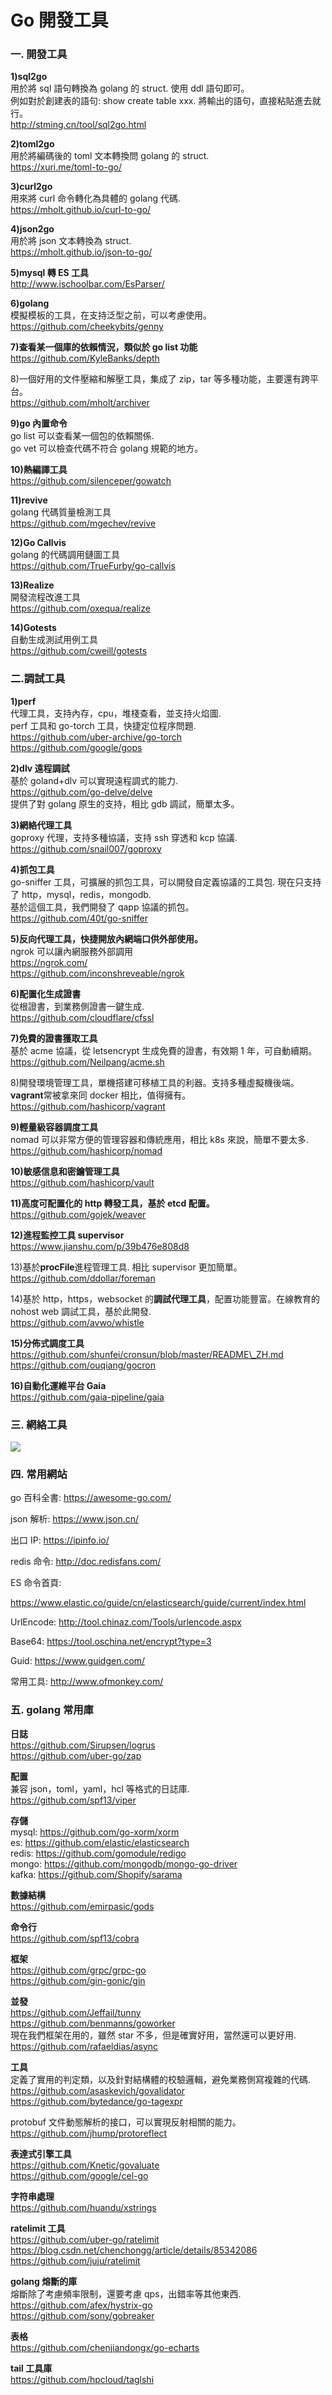 # Go 開發工具

### 一. 開發工具

**1\)sql2go**  
用於將 sql 語句轉換為 golang 的 struct. 使用 ddl 語句即可。  
例如對於創建表的語句: show create table xxx. 將輸出的語句，直接粘貼進去就行。  
http://stming.cn/tool/sql2go.html

**2\)toml2go**  
用於將編碼後的 toml 文本轉換問 golang 的 struct.  
https://xuri.me/toml-to-go/

**3\)curl2go**  
用來將 curl 命令轉化為具體的 golang 代碼.  
https://mholt.github.io/curl-to-go/

**4\)json2go**  
用於將 json 文本轉換為 struct.  
https://mholt.github.io/json-to-go/

**5\)mysql 轉 ES 工具**  
http://www.ischoolbar.com/EsParser/

**6\)golang**  
模擬模板的工具，在支持泛型之前，可以考慮使用。  
https://github.com/cheekybits/genny

**7\)查看某一個庫的依賴情況，類似於 go list 功能**  
https://github.com/KyleBanks/depth

8\)一個好用的文件壓縮和解壓工具，集成了 zip，tar 等多種功能，主要還有跨平台。  
https://github.com/mholt/archiver

**9\)go 內置命令**  
go list 可以查看某一個包的依賴關係.  
go vet 可以檢查代碼不符合 golang 規範的地方。

**10\)熱編譯工具**  
https://github.com/silenceper/gowatch

**11\)revive**  
golang 代碼質量檢測工具  
https://github.com/mgechev/revive

**12\)Go Callvis**  
golang 的代碼調用鏈圖工具  
https://github.com/TrueFurby/go-callvis

**13\)Realize**  
開發流程改進工具  
https://github.com/oxequa/realize

**14\)Gotests**  
自動生成測試用例工具  
https://github.com/cweill/gotests

###  

### 二.調試工具

**1\)perf**  
代理工具，支持內存，cpu，堆棧查看，並支持火焰圖.  
perf 工具和 go-torch 工具，快捷定位程序問題.  
https://github.com/uber-archive/go-torch  
https://github.com/google/gops

**2\)dlv 遠程調試**  
基於 goland+dlv 可以實現遠程調式的能力.  
https://github.com/go-delve/delve  
提供了對 golang 原生的支持，相比 gdb 調試，簡單太多。

**3\)網絡代理工具**  
goproxy 代理，支持多種協議，支持 ssh 穿透和 kcp 協議.  
https://github.com/snail007/goproxy

**4\)抓包工具**  
go-sniffer 工具，可擴展的抓包工具，可以開發自定義協議的工具包. 現在只支持了 http，mysql，redis，mongodb.  
基於這個工具，我們開發了 qapp 協議的抓包。  
https://github.com/40t/go-sniffer

**5\)反向代理工具，快捷開放內網端口供外部使用。**  
ngrok 可以讓內網服務外部調用  
https://ngrok.com/  
https://github.com/inconshreveable/ngrok

**6\)配置化生成證書**  
從根證書，到業務側證書一鍵生成.  
https://github.com/cloudflare/cfssl

**7\)免費的證書獲取工具**  
基於 acme 協議，從 letsencrypt 生成免費的證書，有效期 1 年，可自動續期。  
https://github.com/Neilpang/acme.sh

8\)開發環境管理工具，單機搭建可移植工具的利器。支持多種虛擬機後端。  
**vagrant**常被拿來同 docker 相比，值得擁有。  
https://github.com/hashicorp/vagrant

**9\)輕量級容器調度工具**  
nomad 可以非常方便的管理容器和傳統應用，相比 k8s 來說，簡單不要太多.  
https://github.com/hashicorp/nomad

**10\)敏感信息和密鑰管理工具**  
https://github.com/hashicorp/vault

**11\)高度可配置化的 http 轉發工具，基於 etcd 配置。**  
https://github.com/gojek/weaver

**12\)進程監控工具 supervisor**  
https://www.jianshu.com/p/39b476e808d8

13\)基於**procFile**進程管理工具. 相比 supervisor 更加簡單。  
https://github.com/ddollar/foreman

14\)基於 http，https，websocket 的**調試代理工具**，配置功能豐富。在線教育的 nohost web 調試工具，基於此開發.  
https://github.com/avwo/whistle

**15\)分佈式調度工具**  
https://github.com/shunfei/cronsun/blob/master/README\_ZH.md  
https://github.com/ouqiang/gocron

**16\)自動化運維平台 Gaia**  
https://github.com/gaia-pipeline/gaia  


### 三. 網絡工具

![](../.gitbook/assets/image%20%282%29.png)

### 四. 常用網站

go 百科全書: https://awesome-go.com/  


json 解析: https://www.json.cn/  


出口 IP: https://ipinfo.io/

redis 命令: http://doc.redisfans.com/  


ES 命令首頁: 

https://www.elastic.co/guide/cn/elasticsearch/guide/current/index.html

UrlEncode: http://tool.chinaz.com/Tools/urlencode.aspx

Base64: https://tool.oschina.net/encrypt?type=3

Guid: https://www.guidgen.com/

常用工具: http://www.ofmonkey.com/

###  

### 五. golang 常用庫

**日誌**  
https://github.com/Sirupsen/logrus  
https://github.com/uber-go/zap

**配置**  
兼容 json，toml，yaml，hcl 等格式的日誌庫.  
https://github.com/spf13/viper

**存儲**  
mysql: https://github.com/go-xorm/xorm  
es: https://github.com/elastic/elasticsearch  
redis: https://github.com/gomodule/redigo  
mongo: https://github.com/mongodb/mongo-go-driver  
kafka: https://github.com/Shopify/sarama

**數據結構**  
https://github.com/emirpasic/gods

**命令行**  
https://github.com/spf13/cobra

**框架**  
https://github.com/grpc/grpc-go  
https://github.com/gin-gonic/gin

**並發**  
https://github.com/Jeffail/tunny  
https://github.com/benmanns/goworker  
現在我們框架在用的，雖然 star 不多，但是確實好用，當然還可以更好用.  
https://github.com/rafaeldias/async

**工具**  
定義了實用的判定類，以及針對結構體的校驗邏輯，避免業務側寫複雜的代碼.  
https://github.com/asaskevich/govalidator  
https://github.com/bytedance/go-tagexpr

protobuf 文件動態解析的接口，可以實現反射相關的能力。  
https://github.com/jhump/protoreflect

**表達式引擎工具**  
https://github.com/Knetic/govaluate  
https://github.com/google/cel-go

**字符串處理**  
https://github.com/huandu/xstrings

**ratelimit 工具**  
https://github.com/uber-go/ratelimit  
https://blog.csdn.net/chenchongg/article/details/85342086  
https://github.com/juju/ratelimit

**golang 熔斷的庫**  
熔斷除了考慮頻率限制，還要考慮 qps，出錯率等其他東西.  
https://github.com/afex/hystrix-go  
https://github.com/sony/gobreaker

**表格**  
https://github.com/chenjiandongx/go-echarts

**tail 工具庫**  
https://github.com/hpcloud/taglshi

